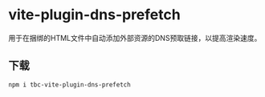 # vite-plugin-dns-prefetch

用于在捆绑的HTML文件中自动添加外部资源的DNS预取链接，以提高渲染速度。

## 下载

```bash
npm i tbc-vite-plugin-dns-prefetch
```
